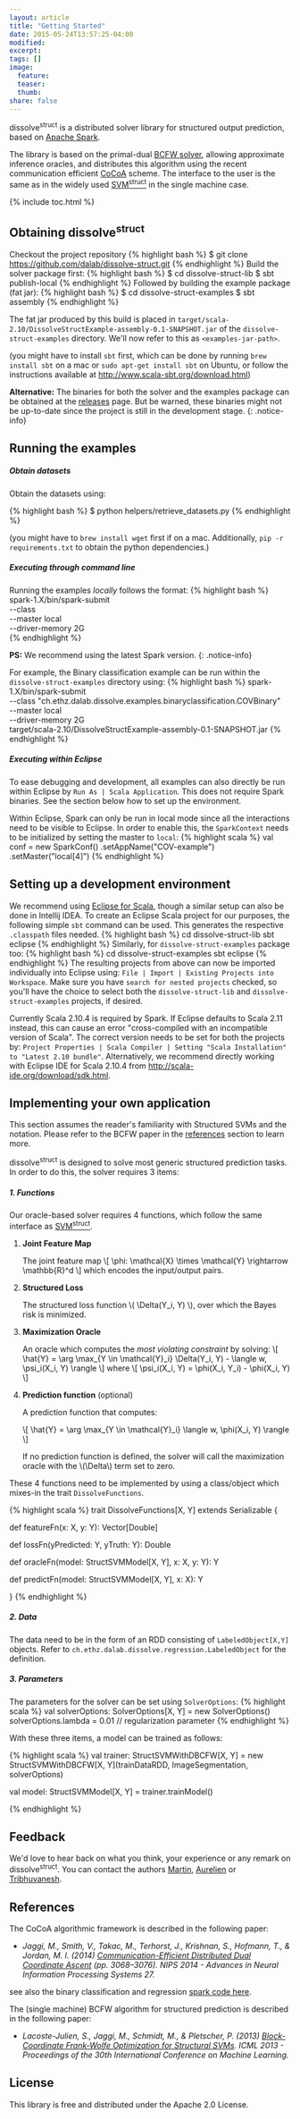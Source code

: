 ```yaml
---
layout: article
title: "Getting Started"
date: 2015-05-24T13:57:25-04:00
modified:
excerpt:
tags: []
image:
  feature:
  teaser:
  thumb:
share: false
---
```


dissolve<sup>struct</sup> is a distributed solver library for structured output prediction, based on [Apache Spark](http://spark.apache.org).

The library is based on the primal-dual [BCFW solver](http://jmlr.org/proceedings/papers/v28/lacoste-julien13), allowing approximate inference oracles, and distributes this algorithm using the recent communication efficient [CoCoA](http://papers.nips.cc/paper/5599-communication-efficient-distributed-dual-coordinate-ascent) scheme.
The interface to the user is the same as in the widely used [SVM<sup>struct</sup>](http://www.cs.cornell.edu/people/tj/svm_light/svm_struct.html) in the single machine case.


{% include toc.html %}


## Obtaining dissolve<sup>struct</sup>
Checkout the project repository
{% highlight bash %}
$ git clone https://github.com/dalab/dissolve-struct.git
{% endhighlight %}
Build the solver package first:
{% highlight bash %}
$ cd dissolve-struct-lib
$ sbt publish-local
{% endhighlight %}
Followed by building the example package (fat jar):
{% highlight bash %}
$ cd dissolve-struct-examples
$ sbt assembly
{% endhighlight %}

The fat jar produced by this build is placed in
`target/scala-2.10/DissolveStructExample-assembly-0.1-SNAPSHOT.jar` of the
`dissolve-struct-examples` directory.
We'll now refer to this as `<examples-jar-path>`.

(you might have to install `sbt` first, which can be done by running `brew install sbt` on a mac or `sudo apt-get install sbt` on Ubuntu, or follow the instructions available at http://www.scala-sbt.org/download.html)

**Alternative:** The binaries for both the solver and the examples package can be obtained at the [releases](https://github.com/dalab/dissolve-struct/releases) page.
But be warned, these binaries might not be up-to-date since the project is still in the development stage.
{: .notice-info}


## Running the examples

##### Obtain datasets
Obtain the datasets using:

{% highlight bash %}
$ python helpers/retrieve_datasets.py
{% endhighlight %}

(you might have to `brew install wget` first if on a mac. Additionally, `pip -r requirements.txt` to obtain the python dependencies.)

##### Executing through command line

Running the examples _locally_ follows the format:
{% highlight bash %}
spark-1.X/bin/spark-submit \
	--class <class> \
	--master local \
	--driver-memory 2G \
	<examples-jar-path>
	<optional-arguments>
{% endhighlight %}

**PS:**  We recommend using the latest Spark version.
{: .notice-info}

For example, the Binary classification example can be run within the `dissolve-struct-examples` directory using:
{% highlight bash %}
spark-1.X/bin/spark-submit \
	--class "ch.ethz.dalab.dissolve.examples.binaryclassification.COVBinary" \
	--master local \
	--driver-memory 2G \
	target/scala-2.10/DissolveStructExample-assembly-0.1-SNAPSHOT.jar
{% endhighlight %}



##### Executing within Eclipse

To ease debugging and development, all examples can also directly be run within Eclipse by `Run As | Scala Application`. This does not require Spark binaries. See the section below how to set up the environment.

Within Eclipse, Spark can only be run in local mode since all the interactions need to be visible to Eclipse.
In order to enable this, the `SparkContext` needs to be initialized by setting the master to `local`:
{% highlight scala %}
val conf = new SparkConf()
	       .setAppName("COV-example")
	       .setMaster("local[4]")
{% endhighlight %}

## Setting up a development environment

We recommend using [Eclipse for Scala](http://scala-ide.org/download/sdk.html), though a similar setup can also be done in Intellij IDEA.
To create an Eclipse Scala project for our purposes, the following simple `sbt` command can be used. This generates the respective `.classpath` files needed.
{% highlight bash %}
cd dissolve-struct-lib
sbt eclipse
{% endhighlight %}
Similarly, for `dissolve-struct-examples` package too:
{% highlight bash %}
cd dissolve-struct-examples
sbt eclipse
{% endhighlight %}
The resulting projects from above can now be imported individually into Eclipse using: `File | Import | Existing Projects into Workspace`. Make sure you have `search for nested projects` checked, so you'll have the choice to select both the `dissolve-struct-lib` and `dissolve-struct-examples` projects, if desired.

Currently Scala 2.10.4 is required by Spark. If Eclipse defaults to Scala 2.11 instead, this can cause an error "cross-compiled with an incompatible version of Scala".
The correct version needs to be set for both the projects by:
`Project Properties | Scala Compiler | Setting "Scala Installation" to "Latest 2.10 bundle"`.
Alternatively, we recommend directly working with Eclipse IDE for Scala 2.10.4 from <http://scala-ide.org/download/sdk.html>.

## Implementing your own application


This section assumes the reader's familiarity with Structured SVMs and the notation.
Please refer to the BCFW paper in the [references](#references) section to learn more.

dissolve<sup>struct</sup> is designed to solve most generic structured prediction
tasks.
In order to do this, the solver requires 3 items:

##### 1. Functions
Our oracle-based solver requires 4 functions, which follow the same interface as
[SVM<sup>struct</sup>](http://www.cs.cornell.edu/people/tj/svm_light/svm_struct.html).

1. **Joint Feature Map**

   The joint feature map
   \\[ \phi: \mathcal{X} \times \mathcal{Y} \rightarrow \mathbb{R}^d \\]
   which encodes the input/output pairs.

2. **Structured Loss**

	The structured loss function \\( \Delta(Y_i, Y) \\), over which the Bayes risk is minimized.

3. **Maximization Oracle**

   An oracle which computes the _most violating constraint_ by solving:
	\\[ \hat{Y} = \arg \max_{Y \in \mathcal{Y}_i} \Delta(Y_i, Y) - \langle w, \psi_i(X_i, Y) \rangle \\]
  where
  \\[ \psi_i(X_i, Y) = \phi(X_i, Y_i) - \phi(X_i, Y) \\]

4. **Prediction function** (optional)

   A prediction function that computes:

	\\[ \hat{Y} = \arg \max_{Y \in \mathcal{Y}_i} \langle w, \phi(X_i, Y) \rangle \\]

	If no prediction function is defined, the solver will call the maximization oracle with the \\(\Delta\\) term set to zero.

These 4 functions need to be implemented by using a class/object which mixes-in the trait `DissolveFunctions`.

{% highlight scala %}
trait DissolveFunctions[X, Y] extends Serializable {

  def featureFn(x: X, y: Y): Vector[Double]

  def lossFn(yPredicted: Y, yTruth: Y): Double

  def oracleFn(model: StructSVMModel[X, Y], x: X, y: Y): Y

  def predictFn(model: StructSVMModel[X, Y], x: X): Y

}
{% endhighlight %}

##### 2. Data

The data need to be in the form of an RDD consisting of `LabeledObject[X,Y]` objects.
Refer to `ch.ethz.dalab.dissolve.regression.LabeledObject` for the definition.

##### 3. Parameters

The parameters for the solver can be set using `SolverOptions`:
{% highlight scala %}
val solverOptions: SolverOptions[X, Y] = new SolverOptions()
solverOptions.lambda = 0.01    // regularization parameter
{% endhighlight %}


With these three items, a model can be trained as follows:

{% highlight scala %}
val trainer: StructSVMWithDBCFW[X, Y] =
	new StructSVMWithDBCFW[X, Y](trainDataRDD,
				ImageSegmentation,
				solverOptions)

val model: StructSVMModel[X, Y] = trainer.trainModel()

{% endhighlight %}


## Feedback

We'd love to hear back on what you think, your experience or any remark
on dissolve<sup>struct</sup>.
You can contact the authors [Martin](http://people.inf.ethz.ch/jaggim/), [Aurelien](http://people.inf.ethz.ch/alucchi/) or [Tribhuvanesh](http://tribhuvanesh.github.io/).


## References
The CoCoA algorithmic framework is described in the following paper:

 * _Jaggi, M., Smith, V., Takac, M., Terhorst, J., Krishnan, S., Hofmann, T., & Jordan, M. I. (2014) [Communication-Efficient Distributed Dual Coordinate Ascent](http://papers.nips.cc/paper/5599-communication-efficient-distributed-dual-coordinate-ascent) (pp. 3068–3076). NIPS 2014 - Advances in Neural Information Processing Systems 27._

  see also the binary classification and regression [spark code here](https://github.com/gingsmith/cocoa).

The (single machine) BCFW algorithm for structured prediction is described in the following paper:

 * _Lacoste-Julien, S., Jaggi, M., Schmidt, M., & Pletscher, P. (2013) [Block-Coordinate Frank-Wolfe Optimization for Structural SVMs](http://jmlr.org/proceedings/papers/v28/lacoste-julien13). ICML 2013 - Proceedings of the 30th International Conference on Machine Learning._

## License

This library is free and distributed under the Apache 2.0 License.
